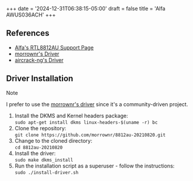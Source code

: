 +++
date = '2024-12-31T06:38:15-05:00'
draft = false
title = 'Alfa AWUS036ACH'
+++

## References

* [Alfa's RTL8812AU Support Page](https://docs.alfa.com.tw/Support/Linux/RTL8812AU/)
* [morrownr's Driver](https://github.com/morrownr/8812au-20210820)
* [aircrack-ng's Driver](https://github.com/aircrack-ng/rtl8812au)

## Driver Installation

> [!NOTE]
> I prefer to use the [morrownr's driver](https://github.com/morrownr/8812au-20210820) since it's a community-driven project.

1. Install the DKMS and Kernel headers package:  
   `sudo apt-get install dkms linux-headers-$(uname -r) bc`
2. Clone the repository:  
   `git clone https://github.com/morrownr/8812au-20210820.git`
3. Change to the cloned directory:  
   `cd 8812au-20210820`
4. Install the driver:  
   `sudo make dkms_install`
5. Run the installation script as a superuser - follow the instructions:  
   `sudo ./install-driver.sh`